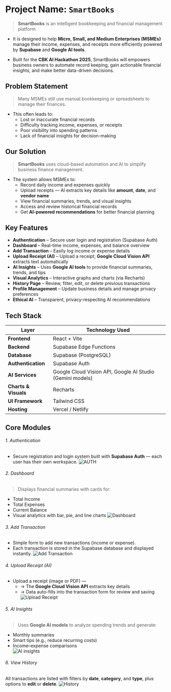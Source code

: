 # Project Name: ``SmartBooks``

> **SmartBooks** is an intelligent bookkeeping and financial management platform.
- It is designed to help **Micro, Small, and Medium Enterprises (MSMEs)** manage their income, expenses, and receipts more efficiently powered by **Supabase** and **Google AI tools**.

- Built for the **CBK AI Hackathon 2025**, SmartBooks will empowers business owners to automate record keeping, gain actionable financial insights, and make better data-driven decisions.


##  Problem Statement
> Many MSMEs still use manual bookkeeping or spreadsheets to manage their finances.  
- This often leads to:
  - Lost or inaccurate financial records  
  - Difficulty tracking income, expenses, or receipts  
  - Poor visibility into spending patterns  
  - Lack of financial insights for decision-making  

## Our Solution
> **SmartBooks** uses cloud-based automation and AI to simplify business finance management.  
- The system allows MSMEs to:
  - Record daily income and expenses quickly  
  - Upload receipts — AI extracts key details like **amount**, **date**, and **vendor name**  
  - View financial summaries, trends, and visual insights  
  - Access and review historical financial records  
  - Get **AI-powered recommendations** for better financial planning  

## Key Features
- **Authentication** – Secure user login and registration (Supabase Auth)  
- **Dashboard** – Real-time income, expenses, and balance overview  
- **Add Transaction** – Easily log income or expense details  
- **Upload Receipt (AI)** – Upload a receipt; **Google Cloud Vision API** extracts text automatically  
- **AI Insights** – Uses **Google AI tools** to provide financial summaries, trends, and tips  
- **Visual Analytics** – Interactive graphs and charts (via Recharts)  
- **History Page** – Review, filter, edit, or delete previous transactions  
- **Profile Management** – Update business details and manage privacy preferences  
- **Ethical AI** – Transparent, privacy-respecting AI recommendations  

## Tech Stack
| Layer | Technology Used |
|-------|------------------|
| **Frontend** | React + Vite |
| **Backend** | Supabase Edge Functions |
| **Database** | Supabase (PostgreSQL) |
| **Authentication** | Supabase Auth |
| **AI Services** | Google Cloud Vision API, Google AI Studio (Gemini models) |
| **Charts & Visuals** | Recharts |
| **UI Framework** | Tailwind CSS |
| **Hosting** | Vercel / Netlify |


## Core Modules

###### 1. Authentication
- Secure registration and login system built with **Supabase Auth** — each user has their own workspace.
![AUTH](./img/login.png)

###### 2. Dashboard
> Displays financial summaries with cards for:
- Total Income  
- Total Expenses  
- Current Balance  
- Visual analytics with bar, pie, and line charts
![Dashboard](./img/dashboard.png)

###### 3. Add Transaction
- Simple form to add new transactions (income or expense).  
- Each transaction is stored in the Supabase database and displayed instantly.
![Add Transaction](./img/transaction.png)

###### 4. Upload Receipt (AI)
- Upload a receipt (image or PDF) —  
  - → The **Google Cloud Vision API** extracts key details  
  - → Data auto-fills into the transaction form for review and saving
![Upload Receipt](./img/upload-receipt.png)

###### 5. AI Insights
> Uses **Google AI models** to analyze spending trends and generate:
- Monthly summaries  
- Smart tips (e.g., reduce recurring costs)  
- Income–expense comparisons  
![AI insights](./img/ai-insights.png)

###### 6. View History
All transactions are listed with filters by **date**, **category**, and **type**, plus options to **edit** or **delete**.
![History](./img/history.png)

